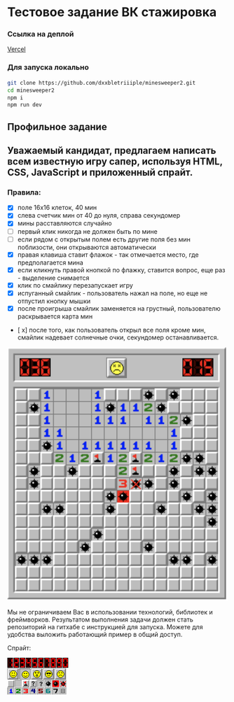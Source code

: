 # Тестовое задание ВК стажировка

### Ссылка на деплой

[Vercel](https://someurl.come)

### Для запуска локально

```bash
git clone https://github.com/dxxbletriiiple/minesweeper2.git
cd minesweeper2
npm i
npm run dev
```

## Профильное задание

## Уважаемый кандидат, предлагаем написать всем известную игру сапер, используя HTML, CSS, JavaScript и приложенный спрайт.

### Правила:

- [x] поле 16x16 клеток, 40 мин
- [x] слева счетчик мин от 40 до нуля, справа секундомер
- [x] мины расставляются случайно
- [ ] первый клик никогда не должен быть по мине
- [ ] если рядом с открытым полем есть другие поля без мин поблизости, они открываются автоматически
- [x] правая клавиша ставит флажок - так отмечается место, где предполагается мина
- [x] если кликнуть правой кнопкой по флажку, ставится вопрос, еще раз - выделение снимается
- [x] клик по смайлику перезапускает игру
- [x] испуганный смайлик - пользователь нажал на поле, но еще не отпустил кнопку мышки
- [x] после проигрыша смайлик заменяется на грустный, пользователю раскрывается карта мин
- [ x] после того, как пользователь открыл все поля кроме мин, смайлик надевает солнечные очки, секундомер останавливается.

![final result](./src//assets/minesweeper.png)

Мы не ограничиваем Вас в использовании технологий, библиотек и фреймворков. Результатом выполнения задачи должен стать репозиторий на гитхабе с инструкцией для запуска. Можете для удобства выложить работающий пример в общий доступ.

Спрайт:

![sprite](./src//assets/sprites.png)
